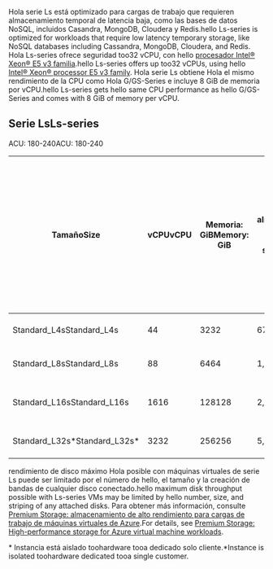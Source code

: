 
<span data-ttu-id="e72d6-101">Hola serie Ls está optimizado para cargas de trabajo que requieren almacenamiento temporal de latencia baja, como las bases de datos NoSQL, incluidos Casandra, MongoDB, Cloudera y Redis.</span><span class="sxs-lookup"><span data-stu-id="e72d6-101">hello Ls-series is optimized for workloads that require low latency temporary storage, like NoSQL databases including Cassandra, MongoDB, Cloudera, and Redis.</span></span> <span data-ttu-id="e72d6-102">Hola Ls-series ofrece seguridad too32 vCPU, con hello [procesador Intel® Xeon® E5 v3 familia](http://www.intel.com/content/www/us/en/processors/xeon/xeon-e5-solutions.html).</span><span class="sxs-lookup"><span data-stu-id="e72d6-102">hello Ls-series offers up too32 vCPUs, using hello [Intel® Xeon® processor E5 v3 family](http://www.intel.com/content/www/us/en/processors/xeon/xeon-e5-solutions.html).</span></span> <span data-ttu-id="e72d6-103">Hola serie Ls obtiene Hola el mismo rendimiento de la CPU como Hola G/GS-Series e incluye 8 GiB de memoria por vCPU.</span><span class="sxs-lookup"><span data-stu-id="e72d6-103">hello Ls-series gets hello same CPU performance as hello G/GS-Series and comes with 8 GiB of memory per vCPU.</span></span>  

## <a name="ls-series"></a><span data-ttu-id="e72d6-104">Serie Ls</span><span class="sxs-lookup"><span data-stu-id="e72d6-104">Ls-series</span></span>

<span data-ttu-id="e72d6-105">ACU: 180-240</span><span class="sxs-lookup"><span data-stu-id="e72d6-105">ACU: 180-240</span></span>
 
| <span data-ttu-id="e72d6-106">Tamaño</span><span class="sxs-lookup"><span data-stu-id="e72d6-106">Size</span></span>          | <span data-ttu-id="e72d6-107">vCPU</span><span class="sxs-lookup"><span data-stu-id="e72d6-107">vCPU</span></span> | <span data-ttu-id="e72d6-108">Memoria: GiB</span><span class="sxs-lookup"><span data-stu-id="e72d6-108">Memory: GiB</span></span> | <span data-ttu-id="e72d6-109">GiB de almacenamiento temporal (SSD)</span><span class="sxs-lookup"><span data-stu-id="e72d6-109">Temp storage (SSD) GiB</span></span> | <span data-ttu-id="e72d6-110">Discos de datos máx.</span><span class="sxs-lookup"><span data-stu-id="e72d6-110">Max data disks</span></span> | <span data-ttu-id="e72d6-111">Rendimiento de almacenamiento temporal en caché y máx.: E/S por segundo / MBps (tamaño de caché en GiB)</span><span class="sxs-lookup"><span data-stu-id="e72d6-111">Max cached and temp storage throughput: IOPS / MBps (cache size in GiB)</span></span> | <span data-ttu-id="e72d6-112">Rendimiento de disco no en caché máx.: E/S por segundo / Mbps</span><span class="sxs-lookup"><span data-stu-id="e72d6-112">Max uncached disk throughput: IOPS / MBps</span></span> | <span data-ttu-id="e72d6-113">Nº máx. NIC / rendimiento de red esperado (Mbps)</span><span class="sxs-lookup"><span data-stu-id="e72d6-113">Max NICs / Expected network performance (Mbps)</span></span> | 
|---------------|-----------|-------------|--------------------------|----------------|-------------------------------------------------------------|-------------------------------------------|------------------------------| 
| <span data-ttu-id="e72d6-114">Standard_L4s</span><span class="sxs-lookup"><span data-stu-id="e72d6-114">Standard_L4s</span></span>  | <span data-ttu-id="e72d6-115">4</span><span class="sxs-lookup"><span data-stu-id="e72d6-115">4</span></span>    | <span data-ttu-id="e72d6-116">32</span><span class="sxs-lookup"><span data-stu-id="e72d6-116">32</span></span>   | <span data-ttu-id="e72d6-117">678</span><span class="sxs-lookup"><span data-stu-id="e72d6-117">678</span></span>   | <span data-ttu-id="e72d6-118">8</span><span class="sxs-lookup"><span data-stu-id="e72d6-118">8</span></span>              | <span data-ttu-id="e72d6-119">ND / ND (0)</span><span class="sxs-lookup"><span data-stu-id="e72d6-119">NA / NA (0)</span></span>          | <span data-ttu-id="e72d6-120">5000 / 125</span><span class="sxs-lookup"><span data-stu-id="e72d6-120">5,000 / 125</span></span>                               | <span data-ttu-id="e72d6-121">2 / 4000</span><span class="sxs-lookup"><span data-stu-id="e72d6-121">2 / 4000</span></span>       | 
| <span data-ttu-id="e72d6-122">Standard_L8s</span><span class="sxs-lookup"><span data-stu-id="e72d6-122">Standard_L8s</span></span>  | <span data-ttu-id="e72d6-123">8</span><span class="sxs-lookup"><span data-stu-id="e72d6-123">8</span></span>    | <span data-ttu-id="e72d6-124">64</span><span class="sxs-lookup"><span data-stu-id="e72d6-124">64</span></span>   | <span data-ttu-id="e72d6-125">1,388</span><span class="sxs-lookup"><span data-stu-id="e72d6-125">1,388</span></span> | <span data-ttu-id="e72d6-126">16</span><span class="sxs-lookup"><span data-stu-id="e72d6-126">16</span></span>             | <span data-ttu-id="e72d6-127">ND / ND (0)</span><span class="sxs-lookup"><span data-stu-id="e72d6-127">NA / NA (0)</span></span>          | <span data-ttu-id="e72d6-128">10 000 / 250</span><span class="sxs-lookup"><span data-stu-id="e72d6-128">10,000 / 250</span></span>                              | <span data-ttu-id="e72d6-129">4 / 8000</span><span class="sxs-lookup"><span data-stu-id="e72d6-129">4 / 8000</span></span>  | 
| <span data-ttu-id="e72d6-130">Standard_L16s</span><span class="sxs-lookup"><span data-stu-id="e72d6-130">Standard_L16s</span></span> | <span data-ttu-id="e72d6-131">16</span><span class="sxs-lookup"><span data-stu-id="e72d6-131">16</span></span>   | <span data-ttu-id="e72d6-132">128</span><span class="sxs-lookup"><span data-stu-id="e72d6-132">128</span></span>  | <span data-ttu-id="e72d6-133">2,807</span><span class="sxs-lookup"><span data-stu-id="e72d6-133">2,807</span></span> | <span data-ttu-id="e72d6-134">32</span><span class="sxs-lookup"><span data-stu-id="e72d6-134">32</span></span>             | <span data-ttu-id="e72d6-135">ND / ND (0)</span><span class="sxs-lookup"><span data-stu-id="e72d6-135">NA / NA (0)</span></span>          | <span data-ttu-id="e72d6-136">20 000 / 500</span><span class="sxs-lookup"><span data-stu-id="e72d6-136">20,000 / 500</span></span>                              | <span data-ttu-id="e72d6-137">8 / 6000 - 16000 &#8224;</span><span class="sxs-lookup"><span data-stu-id="e72d6-137">8 / 6000 - 16000 &#8224;</span></span> | 
| <span data-ttu-id="e72d6-138">Standard_L32s*</span><span class="sxs-lookup"><span data-stu-id="e72d6-138">Standard_L32s*</span></span> | <span data-ttu-id="e72d6-139">32</span><span class="sxs-lookup"><span data-stu-id="e72d6-139">32</span></span> | <span data-ttu-id="e72d6-140">256</span><span class="sxs-lookup"><span data-stu-id="e72d6-140">256</span></span>  | <span data-ttu-id="e72d6-141">5,630</span><span class="sxs-lookup"><span data-stu-id="e72d6-141">5,630</span></span> | <span data-ttu-id="e72d6-142">64</span><span class="sxs-lookup"><span data-stu-id="e72d6-142">64</span></span>             | <span data-ttu-id="e72d6-143">ND / ND (0)</span><span class="sxs-lookup"><span data-stu-id="e72d6-143">NA / NA (0)</span></span>          | <span data-ttu-id="e72d6-144">40 000 / 1000</span><span class="sxs-lookup"><span data-stu-id="e72d6-144">40,000 / 1,000</span></span>                            | <span data-ttu-id="e72d6-145">8 / 20000</span><span class="sxs-lookup"><span data-stu-id="e72d6-145">8 / 20000</span></span> | 
 

<span data-ttu-id="e72d6-146">rendimiento de disco máximo Hola posible con máquinas virtuales de serie Ls puede ser limitado por el número de hello, el tamaño y la creación de bandas de cualquier disco conectado.</span><span class="sxs-lookup"><span data-stu-id="e72d6-146">hello maximum disk throughput  possible with Ls-series VMs may be limited by hello number, size, and striping of any attached disks.</span></span> <span data-ttu-id="e72d6-147">Para obtener más información, consulte [Premium Storage: almacenamiento de alto rendimiento para cargas de trabajo de máquinas virtuales de Azure](../articles/storage/common/storage-premium-storage.md).</span><span class="sxs-lookup"><span data-stu-id="e72d6-147">For details, see [Premium Storage: High-performance storage for Azure virtual machine workloads](../articles/storage/common/storage-premium-storage.md).</span></span> 

<span data-ttu-id="e72d6-148">* Instancia está aislado toohardware tooa dedicado solo cliente.</span><span class="sxs-lookup"><span data-stu-id="e72d6-148">*Instance is isolated toohardware dedicated tooa single customer.</span></span>

